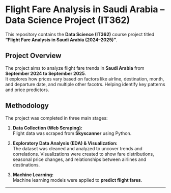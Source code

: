 # Flight Fare Analysis in Saudi Arabia – Data Science Project (IT362)

This repository contains the **Data Science (IT362)** course project titled **“Flight Fare Analysis in Saudi Arabia (2024–2025)”**.

## Project Overview
The project aims to analyze flight fare trends in **Saudi Arabia** from **September 2024 to September 2025**.  
It explores how prices vary based on factors like airline, destination, month, and departure date, and multiple other facotrs. Helping identify key patterns and price predictors.

## Methodology
The project was completed in three main stages:

1. **Data Collection (Web Scraping):**  
   Flight data was scraped from **Skyscanner** using Python.

2. **Exploratory Data Analysis (EDA) & Visualization:**  
   The dataset was cleaned and analyzed to uncover trends and correlations. Visualizations were created to show fare distributions, seasonal price changes, and relationships between airlines and destinations.

3. **Machine Learning:**  
   Machine learning models were applied to **predict flight fares**.

---

